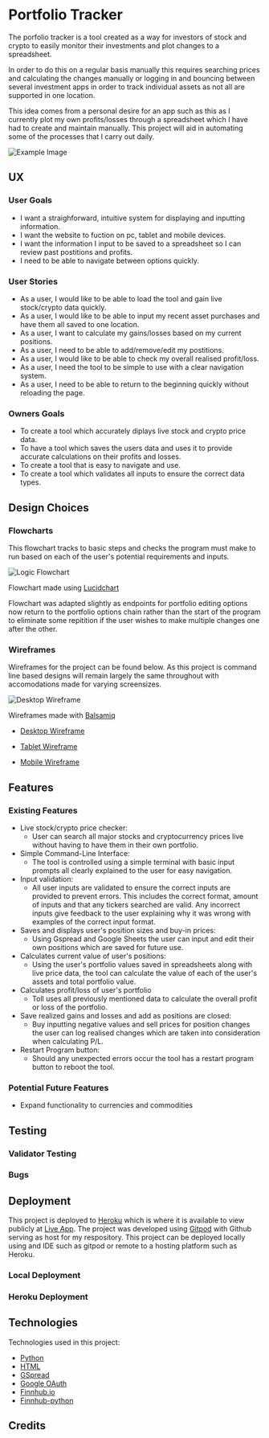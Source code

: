 # Portfolio Tracker #
The porfolio tracker is a tool created as a way for investors of stock and crypto to easily monitor their investments and plot changes to a spreadsheet.

In order to do this on a regular basis manually this requires searching prices and calculating the changes manually or logging in and bouncing between several investment apps in order to track individual assets as not all are supported in one location.

This idea comes from a personal desire for an app such as this as I currently plot my own profits/losses through a spreadsheet which I have had to create and maintain manually. This project will aid in automating some of the processes that I carry out daily.

![Example Image](docs/images/main-screen.png)

## UX ##
### User Goals ###
- I want a straighforward, intuitive system for displaying and inputting information.
- I want the website to fuction on pc, tablet and mobile devices.
- I want the information I input to be saved to a spreadsheet so I can review past postitions and profits.
- I need to be able to navigate between options quickly.

### User Stories ###
- As a user, I would like to be able to load the tool and gain live stock/crypto data quickly.
- As a user, I would like to be able to input my recent asset purchases and have them all saved to one location.
- As a user, I want to calculate my gains/losses based on my current positions.
- As a user, I need to be able to add/remove/edit my postitions.
- As a user, I would like to be able to check my overall realised profit/loss.
- As a user, I need the tool to be simple to use with a clear navigation system.
- As a user, I need to be able to return to the beginning quickly without reloading the page.

### Owners Goals ###
- To create a tool which accurately diplays live stock and crypto price data.
- To have a tool which saves the users data and uses it to provide accurate calculations on their profits and losses.
- To create a tool that is easy to navigate and use.
- To create a tool which validates all inputs to ensure the correct data types.

## Design Choices ##
### Flowcharts ###
This flowchart tracks to basic steps and checks the program must make to run based on each of the user's potential requirements and inputs. 

![Logic Flowchart](docs/images/portfolio-tracker-flowchart.png)

Flowchart made using [Lucidchart](https://www.lucidchart.com)

Flowchart was adapted slightly as endpoints for portfolio editing options now return to the portfolio options chain rather than the start of the program to eliminate some repitition if the user wishes to make multiple changes one after the other.

### Wireframes ###
Wireframes for the project can be found below. As this project is command line based designs will remain largely the same throughout with accomodations made for varying screensizes.

![Desktop Wireframe](docs/wireframes/desktop-wireframe.png)

Wireframes made with [Balsamiq](https://balsamiq.com/wireframes/?gclid=Cj0KCQjws4aKBhDPARIsAIWH0JWJhO7hJAo7ksg21AUhhLgGy-mFt-Dwmx0BWkjgxQDdHdxY1u9snBkaAnwrEALw_wcB)

- [Desktop Wireframe](docs/wireframes/desktop-wireframe.png)

- [Tablet Wireframe](docs/wireframes/tablet-wireframe.png)

- [Mobile Wireframe](docs/wireframes/mobile-wireframe.png)

## Features ##
### Existing Features ###
- Live stock/crypto price checker:
    - User can search all major stocks and cryptocurrency prices live without having to have them in their own portfolio.
- Simple Command-Line Interface:
    - The tool is controlled using a simple terminal with basic input prompts all clearly explained to the user for easy navigation.
- Input validation:
    - All user inputs are validated to ensure the correct inputs are provided to prevent errors. This includes the correct format, amount of inputs and that any tickers searched are valid. Any incorrect inputs give feedback to the user explaining why it was wrong with examples of the correct input format.
- Saves and displays user's position sizes and buy-in prices:
    - Using Gspread and Google Sheets the user can input and edit their own positions which are saved for future use.
- Calculates current value of user's positions:
    - Using the user's portfolio values saved in spreadsheets along with live price data, the tool can calculate the value of each of the user's assets and total portfolio value.
- Calculates profit/loss of user's portfolio
    - Toll uses all previously mentioned data to calculate the overall profit or loss of the portfolio.
- Save realized gains and losses and add as positions are closed:
    - Buy inputting negative values and sell prices for position changes the user can log realised changes which are taken into consideration when calculating P/L.
- Restart Program button:
    - Should any unexpected errors occur the tool has a restart program button to reboot the tool.

### Potential Future Features

- Expand functionality to currencies and commodities

## Testing ##


### Validator Testing ###


### Bugs ###


## Deployment ##
This project is deployed to [Heroku](https://www.heroku.com) which is where it is available to view publicly at [Live App](https://itsalank-portfolio-tracker.herokuapp.com/). The project was developed using [Gitpod](https://gitpod.io/) with Github serving as host for my respository. This project can be deployed locally using and IDE such as gitpod or remote to a hosting platform such as Heroku.

### Local Deployment ###

### Heroku Deployment ###


## Technologies ##
Technologies used in this project:
- [Python](https://www.python.org/)
- [HTML](https://developer.mozilla.org/en-US/docs/Web/HTML)
- [GSpread](https://docs.gspread.org/en/v4.0.1/)
- [Google OAuth](https://developers.google.com/identity/protocols/oauth2)
- [Finnhub.io](https://finnhub.io/)
- [Finnhub-python](https://github.com/Finnhub-Stock-API/finnhub-python)

## Credits ##
